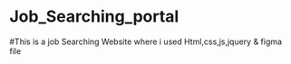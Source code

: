 # Job_Searching_portal
#This is a job Searching Website where i used Html,css,js,jquery & figma file 
